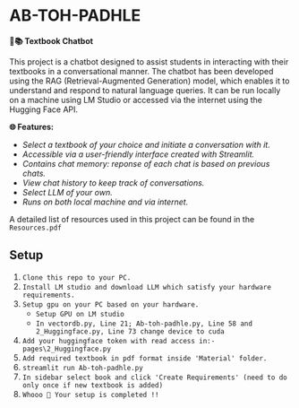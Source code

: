 # AB-TOH-PADHLE
**🤖📚 Textbook Chatbot**

This project is a chatbot designed to assist students in interacting with their textbooks in a conversational manner. The chatbot has been developed using the RAG (Retrieval-Augmented Generation) model, which enables it to understand and respond to natural language queries. It can be run locally on a machine using LM Studio or accessed via the internet using the Hugging Face API.

**🌐 Features:**

* *Select a textbook of your choice and initiate a conversation with it.*
* *Accessible via a user-friendly interface created with Streamlit.*
* *Contains chat memory: reponse of each chat is based on previous chats.*
* *View chat history to keep track of conversations.*
* *Select LLM of your own.*
* *Runs on both local machine and via internet.*

A detailed list of resources used in this project can be found in the `Resources.pdf` 


## Setup

1. `Clone this repo to your PC.`
2. `Install LM studio and download LLM which satisfy your hardware requirements.`
3. `Setup gpu on your PC based on your hardware.`
    * `Setup GPU on LM studio`
    * `In vectordb.py, Line 21; Ab-toh-padhle.py, Line 58 and 2_Huggingface.py, Line 73 change device to cuda`
3. `Add your huggingface token with read access in:- pages\2_Huggingface.py`
4. `Add required textbook in pdf format inside 'Material' folder.`
5. `streamlit run Ab-toh-padhle.py`
6. `In sidebar select book and click 'Create Requirements' (need to do only once if new textbook is added)`
7. `Whooo 🎉 Your setup is completed !!`




